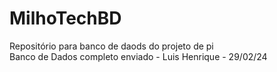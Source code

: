 # MilhoTechBD
Repositório para banco de daods do projeto de pi<br>
Banco de Dados completo enviado - Luis Henrique - 29/02/24
